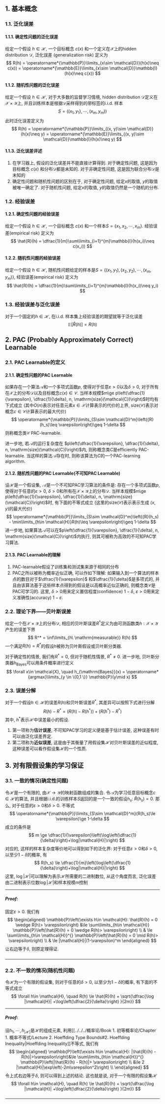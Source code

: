 ## 1. 基本概念
### 1.1. 泛化误差
#### 1.1.1. 确定性问题的泛化误差
给定一个假设 $h\in \mathcal{H}$, 一个目标概念 $c(x)$ 和一个定义在$\mathcal{X}$上的hidden distribution $\mathcal{D}$, 泛化误差 (generalization risk) 定义为
$$
R(h) = \operatorname*{\mathbb{P}}\limits_{x\sim \mathcal{D}}(h(x)\neq c(x)) = \operatorname*{\mathbb{E}}\limits_{x\sim \mathcal{D}}\mathbb{I}(h(x)\neq c(x))
$$

#### 1.1.2. 随机性问题的泛化误差
给定一个假设 $h\in \mathcal{H}$, 对于大多数的监督学习情境, hidden distribution $\mathcal{D}$定义在$\mathcal{X}\times \mathcal{Y}$上, 并且训练样本是根据$\mathcal{D}$采样得到的带标签的i.i.d. 样本
$$
S = \left((x_1, y_1), \cdots, (x_{m}, y_{m})\right)
$$
此时泛化误差定义为
$$
R(h) = \operatorname*{\mathbb{P}}\limits_{(x, y)\sim \mathcal{D}}(h(x)\neq y) = \operatorname*{\mathbb{E}}\limits_{(x, y)\sim \mathcal{D}}\mathbb{I}(h(x)\neq y)
$$


#### 1.1.3. 泛化误差评述
1. 在学习器上, 假设的泛化误差并不能直接计算得到. 对于确定性问题, 这是因为目标概念 $c(x)$ 和分布$\mathcal{D}$都是未知的. 对于非确定性问题, 这是因为联合分布$\mathcal{D}$是未知的
2. 确定性问题和随机性问题的区别在于, 对于确定性问题, 给定$x$的取值, $y$的取值被唯一确定了. 对于随机性问题, 给定$x$的取值, $y$的取值仍然是一个随机的分布. 

### 1.2. 经验误差
#### 1.2.1. 确定性问题的经验误差
给定一个假设 $h\in \mathcal{H}$, 一个目标概念 $c(x)$ 和一个样本$S = \{x_1, x_2, \cdots, x_m\}$. 经验误差(empirical risk) 定义为
$$
\hat{R}(h) = \dfrac{1}{m}\sum\limits_{i=1}^{m}\mathbb{I}(h(x_i)\neq c(x_i))
$$
#### 1.2.2. 随机性问题的经验误差
给定一个假设 $h\in \mathcal{H}$, 随机性问题给定的样本是$S = \{(x_1, y_1), (x_2, y_2), \cdots , (x_m, y_m)\}$, 经验误差(empirical risk) 定义为
$$
\hat{R}(h) = \dfrac{1}{m}\sum\limits_{i=1}^{m}\mathbb{I}(h(x_i)\neq y_i)
$$

### 1.3. 经验误差与泛化误差
对于一个固定的$h\in \mathcal{H}$, 在i.i.d. 样本集上经验误差的期望就等于泛化误差
$$
\mathbb{E}[\hat{R}(h)] = R(h)
$$

## 2. PAC (Probably Approximately Correct) Learnable
### 2.1. PAC Learnable的定义
#### 2.1.1. 确定性问题的PAC Learnable
如果存在一个算法$\mathcal{A}$和一个多项式函数$p$, 使得对于任意$\varepsilon>0$以及$\delta>0$, 对于所有在$\mathcal{X}$上的分布$\mathcal{D}$以及目标概念$c(x)\in \mathcal{C}$. 当样本规模$m\ge p\left(\dfrac{1}{\varepsilon}, \dfrac{1}{\delta}, n, \mathrm{size}(\mathcal{C})\right)$时均有下式成立 (其中$O(n)$表示对任意元素$x\in\mathcal{X}$计算表示的代价的上界, $\mathrm{size}(\mathcal{C})$表示对概念$c\in \mathcal{C}$计算表示的最大代价)
$$
\operatorname*{\mathbb{P}}\limits_{S\sim \mathcal{D}^m}\left({R}(h_s)\leq \varepsilon\right)\geq 1-\delta
$$
则称概念类$\mathcal{C}$ PAC-learnable. 

进一步地, 若$\mathcal{A}$的运行复杂度在 $p\left(\dfrac{1}{\varepsilon}, \dfrac{1}{\delta}, n, \mathrm{size}(\mathcal{C})\right)$内, 则称概念类$C$是efficiently PAC-learnable. 当这样的算法$\mathcal{A}$存在时, 则称该算法为$C$的一个PAC-learning algorithm.

#### 2.1.2. 随机性问题的PAC Learnable(不可知PAC Learnable)
设$\mathcal{H}$是一个假设集, $\mathcal{A}$是一个不可知PAC学习算法的条件是: 存在一个多项式函数$p$, 使得对于任意的$\varepsilon>0$, $\delta>0$和所有在$\mathcal{X}\times \mathcal{Y}$上的分布$\mathcal{D}$. 当样本规模$m\ge p\left(\dfrac{1}{\varepsilon}, \dfrac{1}{\delta}, n, \mathrm{size}(\mathcal{C})\right)$时, 有下面的不等式成立 (这里的$\mathrm{size}(\mathcal{C})$表示表示生成 $(x, y)$的最大代价)
$$
\operatorname*{\mathbb{P}}\limits_{S\sim \mathcal{D}^m}\left({R}(h_s) - \min\limits_{h\in \mathcal{H}}R(h)\leq \varepsilon\right)\geq 1-\delta
$$
进一步地, 如果算法$\mathcal{A}$可以在$p\left(\dfrac{1}{\varepsilon}, \dfrac{1}{\delta}, n, \mathrm{size}(\mathcal{C})\right)$内执行, 则其可被称为高效的不可知PAC学习算法.

#### 2.1.3. PAC Learnable的理解
1. PAC-learnable假设了训练集和测试集来源于相同的分布
2. PAC之所以被称为概率近似正确, 可以作如下理解: 如果输入到一个算法的样本点的数目对于$\dfrac{1}{\varepsilon}$ 和$\dfrac{1}{\delta}$是多项式的, 并且由该算法基于这些样本点得到的假设是以高概率近似正确的, 则概念类$\mathcal{C}$是PAC可学习的. 这里, $\delta>0$用来定义置信程度(confidence) $1-\delta$, $\varepsilon>0$用来定义准确性(accuracy) $1-\varepsilon$. 

### 2.2. 理论下界——贝叶斯误差
给定一个在$\mathcal{X}\times \mathcal{Y}$上的分布$\mathcal{D}$, 相应的贝叶斯误差$R^*$定义为由可测函数类$h: \mathcal{X}\times \mathcal{Y}$产生的误差下界
$$
R^* = \inf\limits_{h\ \mathrm{measurable}} R(h)
$$
一个满足$R(h) = R^*$的假设$h$被称为贝叶斯假设或贝叶斯分类器. 

对于确定性的情景, 我们有$R^* = 0$, 但对于随机性情景, $R^*\neq 0$. 进一步地, 贝叶斯分类器$h_{\mathrm{Bayes}}$可以用条件概率进行定义
$$
\forall x\in \mathcal{X}, \quad h_{\mathrm{Bayes}}(x) = \operatorname*{argmax}\limits_{y \in \{0,1 \}} \mathbb{P}(y\mid x)
$$

### 2.3. 误差分解
对于一个假设$h\in \mathcal{H}$的误差$R(h)$和贝叶斯误差$R^*$, 其差异可以按照下式进行分解
$$
R(h) - R^* = (R(h) - R(h^*)) + (R(h^*) - R^*)
$$
其中, $h^*$表示$\mathcal{H}$中误差最小的假设. 

1. 第一项称为**估计误差**, 不可知PAC学习的定义便是基于估计误差, 这种误差有时可以由泛化误差界定. 
2. 第二项称为**近似误差**, 这是由于其衡量了用假设集$\mathcal{H}$对贝叶斯误差的近似程度, 这种误差可以看作假设集$\mathcal{H}$的一个性质. 

## 3. 对有限假设集的学习保证
### 3.1. 一致的情况(确定性问题)
令$\mathcal{H}$是一个有限的, 由$\mathcal{X}\to \mathcal{Y}$的映射函数组成的集合. 令$\mathcal{A}$为学习任意目标概念$c\in \mathcal{H}$的算法, 并且根据i.i.d.的训练样本$S$返回的是一个一致的假设$h_s$: $\hat{R}(h_s) = 0$. 那么, 对于任意的$\varepsilon>0$和$\delta>0$. 不等式
$$
\operatorname*{\mathbb{P}}\limits_{S\sim \mathcal{D}^m}(R(h_s)\le \varepsilon)\ge 1-\delta
$$
成立的条件是
$$
 m \ge \dfrac{1}{\varepsilon}\left(\log\left(\dfrac{1}{\delta}\right)+\log|\mathcal{H}|\right)
$$
对应的, 这样的样本复杂度等价地可以得到如下的泛化界: 对于任意$\varepsilon>0$和$\delta>0$, 以至少$1-\delta$的概率, 有
$$
R(h_s) \le \dfrac{1}{m}\left(\log\left(\dfrac{1}{\delta}\right)+\log|\mathcal{H}|\right)
$$
这里, $\log|\mathcal{H}|$可以理解为表示$\mathcal{H}$所需要的二进制数位, 从这个角度而言, 泛化误差由二进制表示位数$\log |\mathcal{H}|$和样本规模$m$控制
___
##### Proof: 
固定$\varepsilon>0$. 我们有
$$
\begin{aligned}
\mathbb{P}\left(\exists h\in \mathcal{H}: \hat{R}(h) = 0 \wedge R(h)> \varepsilon\right) 
&\le \sum\limits_{h\in \mathcal{H}} \mathbb{P}\left(\hat{R}(h) = 0 \wedge R(h)> \varepsilon\right) \\
& \le \sum\limits_{h\in \mathcal{H}}^{}  \mathbb{P}\left(\hat{R}(h) = 0 \mid R(h)> \varepsilon\right) \\ 
& \le |\mathcal{H}|(1-\varepsilon)^m
\end{aligned}
$$
让右边等于$\delta$, 则原定理得证. 
#####
___



### 2.2. 不一致的情况(随机性问题)
令$\mathcal{H}$为一个有限的假设集, 则对于任意的$\delta>0$, 以至少为$1-\delta$的概率, 有下面的不等式成立
$$
\forall h\in \mathcal{H}, \quad R(h) \le \hat{R}(h) + \sqrt{\dfrac{\log |\mathcal{H}| +\log\left(\dfrac{2}{\delta}\right) }{2m}}
$$
___
##### Proof: 
设$h_1, \cdots, h_{|\mathcal{H}|}$是$\mathcal{H}$的组成元素, 利用[[../../../概率论/Book 1. 初等概率论/Chapter 1. 概率不等式/Lecture 2. Hoeffding Type Bounds#2. Hoeffding Inequality|Hoeffding Inequality]]不等式, 我们有
$$
\begin{aligned}
\mathbb{P}\left(\exists h\in \mathcal{H}: |\hat{R}(h) - R(h)|>\varepsilon\right)&\le \sum\limits_{h\in \mathcal{H}}^{} \mathbb{P}\left(|\hat{R}(h) - R(h)|> \varepsilon\right) \\ 
&\le 2 |\mathcal{H}|\exp\left(-2m\varepsilon^2\right) \\
\end{aligned}
$$
令上式右边等于$\delta$, 则可以得到上述的结论. 这也就是说, 对于一个有限的假设集$\mathcal{H}$
$$
\forall h\in \mathcal{H}, \quad R(h) \le \hat{R}(h) + \sqrt{\dfrac{\log |\mathcal{H}| +\log\left(\dfrac{2}{\delta}\right) }{2m}}
$$
#####
___